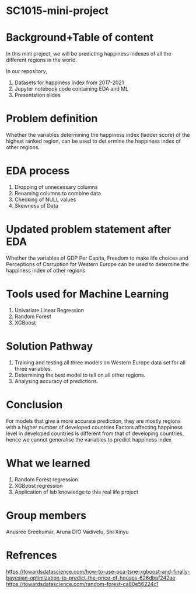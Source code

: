 # SC1015-mini-project
# Background+Table of content
In this mini project, we will be predicting happiness indexes of all the different regions in the world.

In our repository,
1. Datasets for happiness index from 2017-2021
2. Jupyter notebook code containing EDA and ML
3. Presentation slides

# Problem definition
Whether the variables determining the happiness index (ladder score) of the highest ranked region, can be used to det ermine the happiness index of other regions.


# EDA process
1. Dropping of unnecessary columns
2. Renaming columns to combine data
3. Checking of NULL values
4. Skewness of Data

# Updated problem statement after EDA
Whether the variables of GDP Per Capita, Freedom to make life choices and Perceptions of Corruption for Western Europe can be used to determine the happiness index of other regions


# Tools used for Machine Learning
1. Univariate Linear Regression
2. Random Forest
3. XGBoost

# Solution Pathway
1. Training and testing all three models on Western Europe data set for all three variables.
2. Determining the best model to tell on all other regions.
3. Analysing accuracy of predictions.



# Conclusion
For models that give a more accurate prediction, they are mostly regions with a higher number of developed countries
Factors affecting happiness level in developed countries is different from that of developing countries, hence we cannot generalise the variables to predict happiness index

# What we learned
1. Random Forest regression
2. XGBoost regression
3. Application of lab knowledge to this real life project

# Group members
Anusree Sreekumar, Aruna D/O Vadivelu, Shi Xinyu

# Refrences
https://towardsdatascience.com/how-to-use-pca-tsne-xgboost-and-finally-bayesian-optimization-to-predict-the-price-of-houses-626dbaf242ae
https://towardsdatascience.com/random-forest-ca80e56224c1







